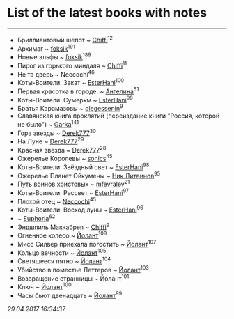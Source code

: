 # List of the latest books with notes
---

* Бриллиантовый шепот ~ [Chiffi](users/105/105831994080785626680-google)<sup>12</sup>
* Архимаг ~ [foksik](users/173/1734575-vkontakte)<sup>191</sup>
* Новые эльфы ~ [foksik](users/173/1734575-vkontakte)<sup>189</sup>
* Пирог из горького миндаля ~ [Chiffi](users/105/105831994080785626680-google)<sup>11</sup>
* Не та дверь ~ [Neccochi](users/126/12601720503917094896-mailru)<sup>46</sup>
* Коты-Воители: Закат ~ [EsterHani](users/305/30558181-vkontakte)<sup>100</sup>
* Первая красотка в городе. ~ [Ангелина](users/837/83788782-vkontakte)<sup>51</sup>
* Коты-Воители: Сумеркм ~ [EsterHani](users/305/30558181-vkontakte)<sup>99</sup>
* Братья Карамазовы ~ [olegessenin](users/390/3901448-vkontakte)<sup>9</sup>
* Славянская книга проклятий (переиздание книги "Россия, которой не было") ~ [Garka](users/115/115753719718250012620-google)<sup>141</sup>
* Гора звезды ~ [Derek777](users/153/15386028-yandex)<sup>30</sup>
* На Луне ~ [Derek777](users/153/15386028-yandex)<sup>29</sup>
* Красная звезда ~ [Derek777](users/153/15386028-yandex)<sup>28</sup>
* Ожерелье Королевы ~ [sonics](users/588/5880221-vkontakte)<sup>45</sup>
* Коты-Воители: Звёздный свет ~ [EsterHani](users/305/30558181-vkontakte)<sup>98</sup>
* Ожерелье Планет Ойкумены ~ [Ник Литвинов](users/241/241974816-vkontakte)<sup>95</sup>
* Путь воинов христовых ~ [mfevralev](users/140/140966150-vkontakte)<sup>21</sup>
* Коты-Воители: Рассвет ~ [EsterHani](users/305/30558181-vkontakte)<sup>97</sup>
* Плохой отец ~ [Neccochi](users/126/12601720503917094896-mailru)<sup>45</sup>
* Коты-Воители: Восход луны ~ [EsterHani](users/305/30558181-vkontakte)<sup>96</sup>
*  ~ [Euphoria](users/106/106304994652616315178-google)<sup>62</sup>
* Эндшпиль Маккабрея ~ [Chiffi](users/105/105831994080785626680-google)<sup>9</sup>
* Огненное колесо ~ [Йолант](users/104/104690883692185089260-google)<sup>108</sup>
* Мисс Силвер приехала погостить ~ [Йолант](users/104/104690883692185089260-google)<sup>107</sup>
* Кольцо вечности ~ [Йолант](users/104/104690883692185089260-google)<sup>105</sup>
* Светящееся пятно ~ [Йолант](users/104/104690883692185089260-google)<sup>104</sup>
* Убийство в поместье Леттеров ~ [Йолант](users/104/104690883692185089260-google)<sup>103</sup>
* Возвращение странницы ~ [Йолант](users/104/104690883692185089260-google)<sup>101</sup>
* Ключ ~ [Йолант](users/104/104690883692185089260-google)<sup>100</sup>
* Часы бьют двенадцать ~ [Йолант](users/104/104690883692185089260-google)<sup>99</sup>


_29.04.2017 16:34:37_
